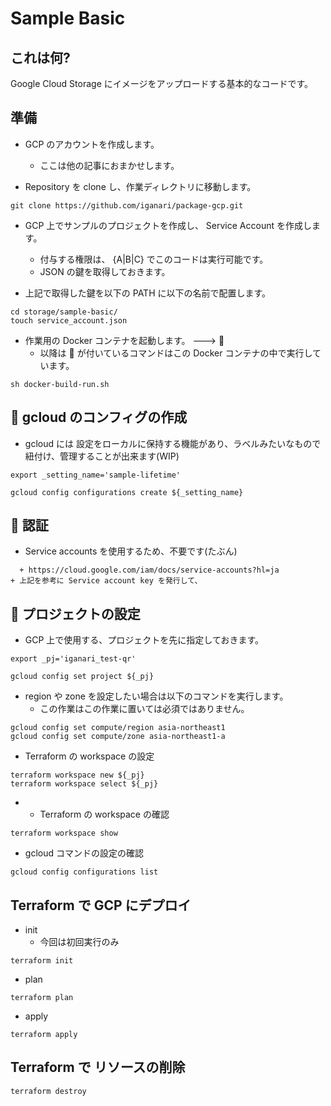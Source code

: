 # Sample Basic

## これは何?

Google Cloud Storage にイメージをアップロードする基本的なコードです。

## 準備

+ GCP のアカウントを作成します。
  + ここは他の記事におまかせします。

+ Repository を clone し、作業ディレクトリに移動します。

```
git clone https://github.com/iganari/package-gcp.git
```

+ GCP 上でサンプルのプロジェクトを作成し、 Service Account を作成します。
  + 付与する権限は、 {A|B|C} でこのコードは実行可能です。
  + JSON の鍵を取得しておきます。

+ 上記で取得した鍵を以下の PATH に以下の名前で配置します。

```
cd storage/sample-basic/
touch service_account.json
```


+ 作業用の Docker コンテナを起動します。 ---> :whale:
  + 以降は :whale: が付いているコマンドはこの Docker コンテナの中で実行しています。

```
sh docker-build-run.sh
```

## :whale: gcloud のコンフィグの作成

+ gcloud には 設定をローカルに保持する機能があり、ラベルみたいなもので紐付け、管理することが出来ます(WIP)

```
export _setting_name='sample-lifetime'

gcloud config configurations create ${_setting_name}
```

## :whale: 認証

+ Service accounts を使用するため、不要です(たぶん)

```
  + https://cloud.google.com/iam/docs/service-accounts?hl=ja
+ 上記を参考に Service account key を発行して、
```


## :whale: プロジェクトの設定

+ GCP 上で使用する、プロジェクトを先に指定しておきます。

```
export _pj='iganari_test-qr'

gcloud config set project ${_pj}
```

+ region や zone を設定したい場合は以下のコマンドを実行します。
  + この作業はこの作業に置いては必須ではありません。

```
gcloud config set compute/region asia-northeast1
gcloud config set compute/zone asia-northeast1-a
```

+ Terraform の workspace の設定

```
terraform workspace new ${_pj}
terraform workspace select ${_pj}
```

+ + Terraform の workspace の確認

```
terraform workspace show
```

+ gcloud コマンドの設定の確認

```
gcloud config configurations list
```

## Terraform で GCP にデプロイ

+ init
  + 今回は初回実行のみ

```
terraform init
```

+ plan

```
terraform plan
```

+ apply

```
terraform apply
```


## Terraform で リソースの削除

```
terraform destroy
```

